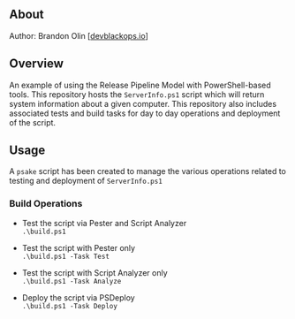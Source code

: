 ## About
Author: Brandon Olin [[devblackops.io]()]

## Overview
An example of using the Release Pipeline Model with PowerShell-based tools. This repository hosts the ```ServerInfo.ps1``` 
script which will return system information about a given computer. This repository also includes associated tests and build
tasks for day to day operations and deployment of the script.

## Usage
A ```psake``` script has been created to manage the various operations related to testing and deployment of ```ServerInfo.ps1```

### Build Operations

* Test the script via Pester and Script Analyzer  
    ```.\build.ps1```
    
* Test the script with Pester only  
    ```.\build.ps1 -Task Test```
    
* Test the script with Script Analyzer only  
    ```.\build.ps1 -Task Analyze```
    
* Deploy the script via PSDeploy  
    ```.\build.ps1 -Task Deploy```

